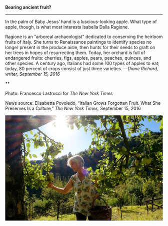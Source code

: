 **Bearing ancient fruit?**

****

In the palm of Baby Jesus’ hand is a luscious-looking apple. What type of apple, though, is what most interests Isabella Dalla Ragione.

Ragione is an “arboreal archaeologist” dedicated to conserving the heirloom fruits of Italy. She turns to Renaissance paintings to identify species no longer present in the produce aisle, then hunts for their seeds to graft on her trees in hopes of resurrecting them. Today, her orchard is full of endangered fruits: cherries, figs, apples, pears, peaches, quinces, and other species. A century ago, Italians had some 100 types of apples to eat; today, 80 percent of crops consist of just three varieties. —*Diane Richard, writer, September 15, 2016*

**

Photo: Francesco Lastrucci for *The New York Times*

News source: Elisabetta Povoledo, “Italian Grows Forgotten Fruit. What She Preserves Is a Culture,” *The New York Times,* September 15, 2016

![](../images/16-9-15_68.88_AppleEDIT-1.jpeg)
